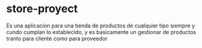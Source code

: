 # store-proyect
Es una aplicacion para una tienda de productos de cualquier tipo siempre y cundo cumplan lo establecido, y es basicamente un gestionar de productos tranto para cliente como para proveedor
